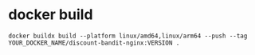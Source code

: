 # docker build

```
docker buildx build --platform linux/amd64,linux/arm64 --push --tag YOUR_DOCKER_NAME/discount-bandit-nginx:VERSION .
```
